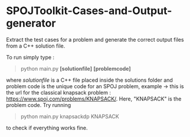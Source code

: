 # SPOJToolkit-Cases-and-Output-generator
Extract the test cases for a problem and generate the correct output files from a C++ solution file.

To run simply type :
> python main.py **[solutionfile]** **[problemcode]**

where *solutionfile* is a C++ file placed inside the solutions folder and problem code is the unique code for an SPOJ problem, example -> this is the url for the classical knapsack problem : https://www.spoj.com/problems/KNAPSACK/. Here, "KNAPSACK" is the problem code.
Try running
> python main.py knapsackdp KNAPSACK

to check if everything works fine.